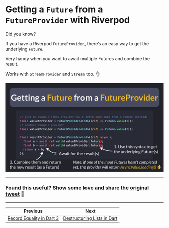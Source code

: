 # Getting a `Future` from a `FutureProvider` with Riverpod

Did you know?

If you have a Riverpod `FutureProvider`, there’s an easy way to get the underlying `Future`.

Very handy when you want to await multiple Futures and combine the result.

Works with `StreamProvider` and `Stream` too. 👌

![](110.png)

---

### Found this useful? Show some love and share the [original tweet](https://twitter.com/biz84/status/1673702960046514176) 🙏

---

| Previous | Next |
| -------- | ---- |
| [Record Equality in Dart 3](../0109-records-equality/index.md) | [Destructuring Lists in Dart](../0111-destructure-lists-dart/index.md) |
